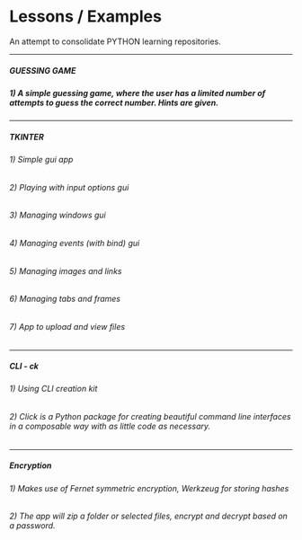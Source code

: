 # Lessons / Examples
An attempt to consolidate PYTHON learning repositories.
***
##### GUESSING GAME<br>
##### 1) A simple guessing game, where the user has a limited number of attempts to guess the correct number. Hints are given.<br>

***
##### TKINTER<br>
###### 1) Simple gui app<br>
###### 2) Playing with input options gui<br>
###### 3) Managing windows gui<br>
###### 4) Managing events (with bind) gui<br>
###### 5) Managing images and links<br>
###### 6) Managing tabs and frames<br>
###### 7) App to upload and view files<br>
***
##### CLI - ck <br>
###### 1) Using CLI creation kit<br>
###### 2) Click is a Python package for creating beautiful command line interfaces in a composable way with as little code as necessary.<br>

***
##### Encryption <br>
###### 1) Makes use of Fernet symmetric encryption, Werkzeug for storing hashes<br>
###### 2) The app will zip a folder or selected files, encrypt and decrypt based on a password.<br>
